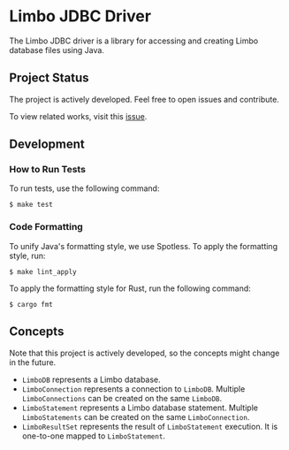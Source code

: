 # Limbo JDBC Driver

The Limbo JDBC driver is a library for accessing and creating Limbo database files using Java.

## Project Status

The project is actively developed. Feel free to open issues and contribute. 

To view related works, visit this [issue](https://github.com/tursodatabase/limbo/issues/615).

## Development

### How to Run Tests

To run tests, use the following command:

```shell
$ make test
``` 

### Code Formatting

To unify Java's formatting style, we use Spotless. To apply the formatting style, run:

```shell
$ make lint_apply
```

To apply the formatting style for Rust, run the following command:

```shell 
$ cargo fmt 
``` 

## Concepts

Note that this project is actively developed, so the concepts might change in the future.

- `LimboDB` represents a Limbo database.
- `LimboConnection` represents a connection to `LimboDB`. Multiple `LimboConnections` can be created on the same
  `LimboDB`.
- `LimboStatement` represents a Limbo database statement. Multiple `LimboStatements` can be created on the same
  `LimboConnection`.
- `LimboResultSet` represents the result of `LimboStatement` execution. It is one-to-one mapped to `LimboStatement`.

